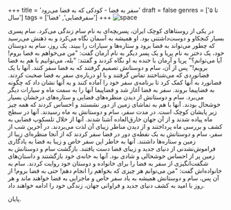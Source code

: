+++
title = 'سفر به فضا - کودکی که به فضا می‌رود'
draft = false
genres = ['تا ۵ سال']
tags = ['سفرفضایی', 'فضا']
+++
![space](/12.space.jpg)

در یکی از روستاهای کوچک ایران، پسربچه‌ای به نام سام زندگی می‌کرد. سام پسری بسیار کنجکاو و دوست‌داشتنی بود. او همیشه به آسمان نگاه می‌کرد و به ذهنش می‌رسید که چطور می‌تواند به فضا برود و ستاره‌ها و سیارات را ببیند.
یک روز، سام به دوستان خود، یک دختر به نام پریا و یک پسر دیگر به نام آرمان گفت: "من می‌خواهم به فضا بروم! آیا می‌توانم؟" پریا و آرمان با خنده به او نگاه کردند و گفتند: "بله، می‌توانیم با هم به فضا برویم!"
پس از آن، سام و دوستانش تصمیم گرفتند که به فضا سفر کنند. آنها با یک فضانوردی که می‌شناختند تماس گرفتند و با او درباره‌ی سفر به فضا صحبت کردند. فضانورد به آنها کمک کرد تا برنامه‌ی سفر خود را آماده کنند و به آنها نشان داد که چگونه به فضاپیما بروند.
سفر به فضا آغاز شد و فضاپیما آنها را به سمت ماه و سیارات دیگر می‌برد. سام و دوستانش از دیدن منظره‌های فضایی و ستاره‌های درخشان بسیار خوشحال بودند. آنها با هم به تماشای زمین از دور نشستند و احساس کردند که همه چیز زیر پایشان کوچک است.
در مدت سفر، سام و دوستانش به ماه رسیدند. آنها در سطح ماه پیاده شدند و از آن جهان خارق‌العاده آشنا شدند. آنها از خلال تلسکوپ فضایی به کشف و بررسی ماه پرداختند و از دیدن مناظر زیبای آن لذت می‌بردند.
در آخرین شب از سفر، سام و دوستانش به یک نقطه‌ی دور در فضا سفر کردند که از آنجا منظره‌ای زیبا از زمین و ستاره‌ها داشتند. آنها به خاطر این سفر خاص و زیبا به فضا به یادگاری فراموش‌نشدنی از دنیای جدید و زیبای فضا دست یافتند.
بازگشت سام و دوستانش به زمین پر از احساس خوشحالی و شادی بود. آنها به خانه‌ی خود بازگشتند و داستان‌های شگفت‌انگیزی از سفر به فضا را برای خانواده و دوستان خود روایت کردند. سام به خانواده‌اش گفت: "من می‌توانم هر چیزی که بخواهم را انجام دهم! حتی به فضا بروم!
از آن پس، سام و دوستانش همیشه به یاد سفر خاص و ماجرایی به فضا خواهند ماند و هر روز با امید به کشف دنیای جدید و فراوانی جهان، زندگی خود را ادامه خواهند داد.

پایان.